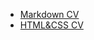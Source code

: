 - [Markdown CV](https://firdavs-projects.github.io/rsschool-cv/cv)
- [HTML&CSS CV](https://firdavs-projects.github.io/rsschool-cv/)
